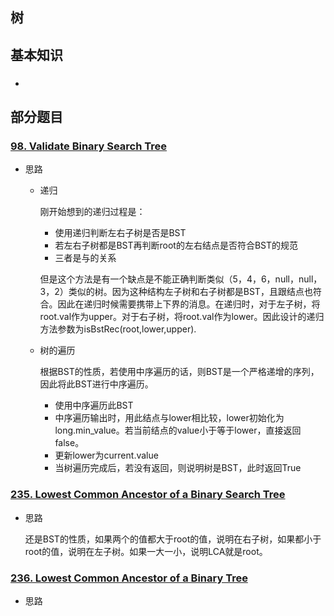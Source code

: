 ## 树

## 基本知识

- ### 




## 部分题目

### [98. Validate Binary Search Tree](./tree/98.validate-binary-search-tree.java)

- 思路

  - 递归

    刚开始想到的递归过程是：

    - 使用递归判断左右子树是否是BST
    - 若左右子树都是BST再判断root的左右结点是否符合BST的规范
    - 三者是与的关系

    但是这个方法是有一个缺点是不能正确判断类似（5，4，6，null，null，3，2）类似的树。因为这种结构左子树和右子树都是BST，且跟结点也符合。因此在递归时候需要携带上下界的消息。在递归时，对于左子树，将root.val作为upper。对于右子树，将root.val作为lower。因此设计的递归方法参数为isBstRec(root,lower,upper).

  - 树的遍历

    根据BST的性质，若使用中序遍历的话，则BST是一个严格递增的序列，因此将此BST进行中序遍历。

    - 使用中序遍历此BST
    - 中序遍历输出时，用此结点与lower相比较，lower初始化为long.min_value。若当前结点的value小于等于lower，直接返回false。
    - 更新lower为current.value
    - 当树遍历完成后，若没有返回，则说明树是BST，此时返回True





### [235. Lowest Common Ancestor of a Binary Search Tree](./tree/235.lowest-common-ancestor-of-a-binary-search-tree)

- 思路

  还是BST的性质，如果两个的值都大于root的值，说明在右子树，如果都小于root的值，说明在左子树。如果一大一小，说明LCA就是root。

### [236. Lowest Common Ancestor of a Binary Tree](./tree/236.lowest-common-ancestor-of-a-binary-tree/)

- 思路


